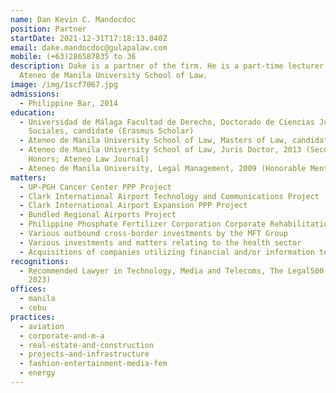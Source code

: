 ```yaml
---
name: Dan Kevin C. Mandocdoc
position: Partner
startDate: 2021-12-31T17:18:13.040Z
email: dake.mandocdoc@gulapalaw.com
mobile: (+63)286587835 to 36
description: Dake is a partner of the firm. He is a part-time lecturer at the
  Ateneo de Manila University School of Law.
image: /img/1scf7067.jpg
admissions:
  - Philippine Bar, 2014
education:
  - Universidad de Málaga Facultad de Derecho, Doctorado de Ciencias Jurídicas y
    Sociales, candidate (Erasmus Scholar)
  - Ateneo de Manila University School of Law, Masters of Law, candidate
  - Ateneo de Manila University School of Law, Juris Doctor, 2013 (Second
    Honors; Ateneo Law Journal)
  - Ateneo de Manila University, Legal Management, 2009 (Honorable Mention)
matters:
  - UP-PGH Cancer Center PPP Project
  - Clark International Airport Technology and Communications Project
  - Clark International Airport Expansion PPP Project
  - Bundled Regional Airports Project
  - Philippine Phosphate Fertilizer Corporation Corporate Rehabilitation
  - Various outbound cross-border investments by the MFT Group
  - Various investments and matters relating to the health sector
  - Acquisitions of companies utilizing financial and/or information technologies
recognitions:
  - Recommended Lawyer in Technology, Media and Telecoms, The Legal500 (2024,
    2023)
offices:
  - manila
  - cebu
practices:
  - aviation
  - corporate-and-m-a
  - real-estate-and-construction
  - projects-and-infrastructure
  - fashion-entertainment-media-fem
  - energy
---
```


